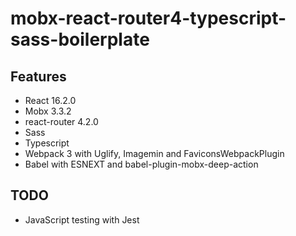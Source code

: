 # mobx-react-router4-typescript-sass-boilerplate

## Features

- React 16.2.0
- Mobx 3.3.2
- react-router 4.2.0
- Sass
- Typescript
- Webpack 3 with Uglify, Imagemin and FaviconsWebpackPlugin
- Babel with ESNEXT and babel-plugin-mobx-deep-action

## TODO

- JavaScript testing with Jest